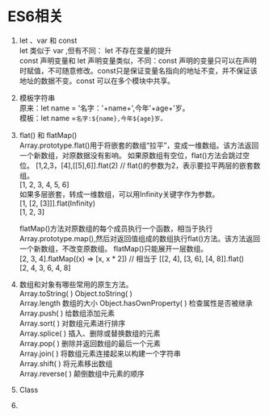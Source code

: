 # ES6相关 #
1. let 、var 和 const  
   let 类似于 var ,但有不同：
		let 不存在变量的提升  
	const 声明变量和 let 声明变量类似，不同：const 声明的变量只可以在声明时赋值，不可随意修改。const只是保证变量名指向的地址不变，并不保证该地址的数据不变。const 可以在多个模块中共享。

2. 模板字符串  
  原来：let name = '名字：'+name+',今年'+age+'岁。  
  模板：let name =`名字:${name},今年${age}岁。`


3. flat() 和 flatMap()   
   Array.prototype.flat()用于将嵌套的数组“拉平”，变成一维数组。该方法返回一个新数组，对原数据没有影响。  如果原数组有空位，flat()方法会跳过空位。
	[1,2,3，[4],[[5],6]].flat(2) // flat()的参数为2，表示要拉平两层的嵌套数组。  
	[1, 2, 3, 4, 5, 6]  
	如果多层嵌套，转成一维数组，可以用Infinity关键字作为参数。  
	[1, [2, [3]]].flat(Infinity)  
	[1, 2, 3]  

	flatMap()方法对原数组的每个成员执行一个函数，相当于执行Array.prototype.map(),然后对返回值组成的数组执行flat()方法。该方法返回一个新数组，不改变原数组。 flatMap()只能展开一层数组。  
	[2, 3, 4].flatMap((x) => [x, x * 2]) // 相当于 [[2, 4], [3, 6], [4, 8]].flat()  
	[2, 4, 3, 6, 4, 8]
	
4. 数组和对象有哪些常用的原生方法。  
     Array.toString( )          Object.toString( )  
	Array.length 数组的大小            Object.hasOwnProperty( ) 检查属性是否被继承  
	Array.push( ) 给数组添加元素  
	Array.sort( ) 对数组元素进行排序  
	Array.splice( ) 插入、删除或替换数组的元素  
	Array.pop( ) 删除并返回数组的最后一个元素  
	Array.join( ) 将数组元素连接起来以构建一个字符串  
	Array.shift( ) 将元素移出数组  
	Array.reverse( ) 颠倒数组中元素的顺序  


5. Class
  
	
6. 